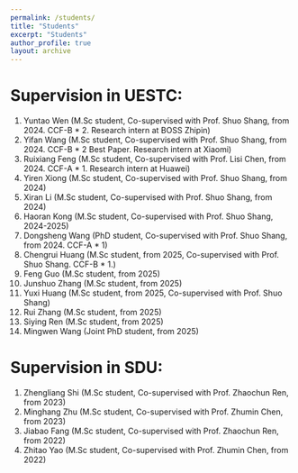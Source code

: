 ```yaml
---
permalink: /students/
title: "Students"
excerpt: "Students"
author_profile: true
layout: archive
---
```


# Supervision in UESTC:

1. Yuntao Wen (M.Sc student, Co-supervised with Prof. Shuo Shang, from 2024. CCF-B * 2. Research intern at BOSS Zhipin)
2. Yifan Wang (M.Sc student, Co-supervised with Prof. Shuo Shang, from 2024. CCF-B * 2 Best Paper. Research intern at Xiaomi)
3. Ruixiang Feng (M.Sc student, Co-supervised with Prof. Lisi Chen, from 2024. CCF-A * 1. Research intern at Huawei)
4. Yiren Xiong (M.Sc student, Co-supervised with Prof. Shuo Shang, from 2024)
5. Xiran Li (M.Sc student, Co-supervised with Prof. Shuo Shang, from 2024)
6. Haoran Kong (M.Sc student, Co-supervised with Prof. Shuo Shang, 2024-2025)
7. Dongsheng Wang (PhD student, Co-supervised with Prof. Shuo Shang, from 2024. CCF-A * 1)
8. Chengrui Huang (M.Sc student, from 2025, Co-supervised with Prof. Shuo Shang. CCF-B * 1.)
9. Feng Guo (M.Sc student, from 2025)
10. Junshuo Zhang (M.Sc student, from 2025)
11. Yuxi Huang (M.Sc student, from 2025, Co-supervised with Prof. Shuo Shang)
12. Rui Zhang (M.Sc student, from 2025)
13. Siying Ren (M.Sc student, from 2025)
14. Mingwen Wang (Joint PhD student, from 2025)


# Supervision in SDU:

1. Zhengliang Shi (M.Sc student, Co-supervised with Prof. Zhaochun Ren, from 2023)
2. Minghang Zhu (M.Sc student, Co-supervised with Prof. Zhumin Chen, from 2023)
3. Jiabao Fang (M.Sc student, Co-supervised with Prof. Zhaochun Ren, from 2022)
4. Zhitao Yao (M.Sc student, Co-supervised with Prof. Zhumin Chen, from 2022)
